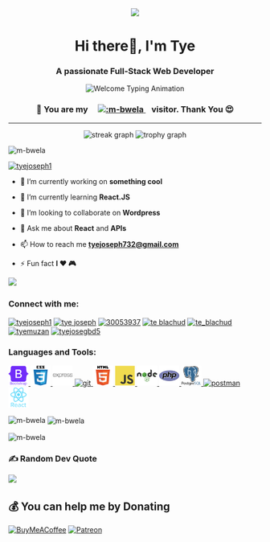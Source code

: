 <div align="center">
  <img height="150" src="https://media.giphy.com/media/M9gbBd9nbDrOTu1Mqx/giphy.gif"  />
</div>


<h1 align="center">Hi there👋, I'm Tye </h1>
<h3 align="center">A passionate Full-Stack Web Developer</h3>

<!-- Welcome Animated Text --> 
<p align="center">   
  <img src="https://readme-typing-svg.demolab.com?font=Fira+Code&size=24&pause=1000&color=F70000&center=true&vCenter=true&width=435&lines=Always+Learning+New+Things.;Self+Study.;Code.++Debug.++Repeat.;Computer+Geek." alt="Welcome Typing Animation" /> 
</p>  

<h3 align="center">
    🎉 You are my &nbsp;&nbsp;&nbsp;
    <a href="https://github.com/m-bwela">
        <img src="https://count.getloli.com/@:m-bwela?theme=" alt=":m-bwela" />
    </a>
    &nbsp;&nbsp;&nbsp;visitor. Thank You 😍 
</h3>

<hr />

<div align="center">
  <img src="https://streak-stats.demolab.com?user=m-bwela&locale=en&mode=daily&theme=dracula&hide_border=false&border_radius=5&order=3" height="150" alt="streak graph"  />
  <img src="https://github-profile-trophy.vercel.app?username=m-bwela&theme=dracula&column=-1&row=1&margin-w=8&margin-h=8&no-bg=false&no-frame=false&order=4" height="150" alt="trophy graph"  />
</div>

<p align="left"> <img src="https://komarev.com/ghpvc/?username=m-bwela&label=Profile%20views&color=0e75b6&style=flat" alt="m-bwela" /> </p>



<p align="left"> <a href="https://twitter.com/tyejoseph1" target="blank"><img src="https://img.shields.io/twitter/follow/tyejoseph1?logo=twitter&style=for-the-badge" alt="tyejoseph1" /></a> </p>

- 🔭 I’m currently working on **something cool**

- 🌱 I’m currently learning **React.JS**

- 👯 I’m looking to collaborate on **Wordpress**

- 💬 Ask me about **React** and **APIs**

- 📫 How to reach me **tyejoseph732@gmail.com**

- ⚡ Fun fact **I ❤️ 🎮**

<div align="left">
  <img height="150" src="https://i.imgflip.com/65efzo.gif"  />
</div>

<h3 align="left">Connect with me:</h3>
<p align="left">
<a href="https://twitter.com/tyejoseph1" target="blank"><img align="center" src="https://raw.githubusercontent.com/rahuldkjain/github-profile-readme-generator/master/src/images/icons/Social/twitter.svg" alt="tyejoseph1" height="30" width="40" /></a>
<a href="https://linkedin.com/in/tye joseph" target="blank"><img align="center" src="https://raw.githubusercontent.com/rahuldkjain/github-profile-readme-generator/master/src/images/icons/Social/linked-in-alt.svg" alt="tye joseph" height="30" width="40" /></a>
<a href="https://stackoverflow.com/users/30053937" target="blank"><img align="center" src="https://raw.githubusercontent.com/rahuldkjain/github-profile-readme-generator/master/src/images/icons/Social/stack-overflow.svg" alt="30053937" height="30" width="40" /></a>
<a href="https://fb.com/te blachud" target="blank"><img align="center" src="https://raw.githubusercontent.com/rahuldkjain/github-profile-readme-generator/master/src/images/icons/Social/facebook.svg" alt="te blachud" height="30" width="40" /></a>
<a href="https://instagram.com/te_blachud" target="blank"><img align="center" src="https://raw.githubusercontent.com/rahuldkjain/github-profile-readme-generator/master/src/images/icons/Social/instagram.svg" alt="te_blachud" height="30" width="40" /></a>
<a href="https://www.leetcode.com/tyemuzan" target="blank"><img align="center" src="https://raw.githubusercontent.com/rahuldkjain/github-profile-readme-generator/master/src/images/icons/Social/leet-code.svg" alt="tyemuzan" height="30" width="40" /></a>
<a href="https://auth.geeksforgeeks.org/user/tyejosegbd5" target="blank"><img align="center" src="https://raw.githubusercontent.com/rahuldkjain/github-profile-readme-generator/master/src/images/icons/Social/geeks-for-geeks.svg" alt="tyejosegbd5" height="30" width="40" /></a>
</p>

<h3 align="left">Languages and Tools:</h3>
<p align="left"> <a href="https://getbootstrap.com" target="_blank" rel="noreferrer"> <img src="https://raw.githubusercontent.com/devicons/devicon/master/icons/bootstrap/bootstrap-plain-wordmark.svg" alt="bootstrap" width="40" height="40"/> </a> <a href="https://www.w3schools.com/css/" target="_blank" rel="noreferrer"> <img src="https://raw.githubusercontent.com/devicons/devicon/master/icons/css3/css3-original-wordmark.svg" alt="css3" width="40" height="40"/> </a> <a href="https://expressjs.com" target="_blank" rel="noreferrer"> <img src="https://raw.githubusercontent.com/devicons/devicon/master/icons/express/express-original-wordmark.svg" alt="express" width="40" height="40"/> </a> <a href="https://git-scm.com/" target="_blank" rel="noreferrer"> <img src="https://www.vectorlogo.zone/logos/git-scm/git-scm-icon.svg" alt="git" width="40" height="40"/> </a> <a href="https://www.w3.org/html/" target="_blank" rel="noreferrer"> <img src="https://raw.githubusercontent.com/devicons/devicon/master/icons/html5/html5-original-wordmark.svg" alt="html5" width="40" height="40"/> </a> <a href="https://developer.mozilla.org/en-US/docs/Web/JavaScript" target="_blank" rel="noreferrer"> <img src="https://raw.githubusercontent.com/devicons/devicon/master/icons/javascript/javascript-original.svg" alt="javascript" width="40" height="40"/> </a> <a href="https://nodejs.org" target="_blank" rel="noreferrer"> <img src="https://raw.githubusercontent.com/devicons/devicon/master/icons/nodejs/nodejs-original-wordmark.svg" alt="nodejs" width="40" height="40"/> </a> <a href="https://www.php.net" target="_blank" rel="noreferrer"> <img src="https://raw.githubusercontent.com/devicons/devicon/master/icons/php/php-original.svg" alt="php" width="40" height="40"/> </a> <a href="https://www.postgresql.org" target="_blank" rel="noreferrer"> <img src="https://raw.githubusercontent.com/devicons/devicon/master/icons/postgresql/postgresql-original-wordmark.svg" alt="postgresql" width="40" height="40"/> </a> <a href="https://postman.com" target="_blank" rel="noreferrer"> <img src="https://www.vectorlogo.zone/logos/getpostman/getpostman-icon.svg" alt="postman" width="40" height="40"/> </a> <a href="https://reactjs.org/" target="_blank" rel="noreferrer"> <img src="https://raw.githubusercontent.com/devicons/devicon/master/icons/react/react-original-wordmark.svg" alt="react" width="40" height="40"/> </a> </p>


<p><img align="left" src="https://github-readme-stats.vercel.app/api/top-langs?username=m-bwela&show_icons=true&locale=en&layout=compact" alt="m-bwela" /></p>

<p>&nbsp;<img align="center" src="https://github-readme-stats.vercel.app/api?username=m-bwela&show_icons=true&locale=en" alt="m-bwela" /></p>

<p><img align="center" src="https://github-readme-streak-stats.herokuapp.com/?user=m-bwela&" alt="m-bwela" /></p>

### ✍️ Random Dev Quote
![](https://quotes-github-readme.vercel.app/api?type=horizontal&theme=radical)

 ## 💰 You can help me by Donating
  [![BuyMeACoffee](https://img.shields.io/badge/Buy%20Me%20a%20Coffee-ffdd00?style=for-the-badge&logo=buy-me-a-coffee&logoColor=black)](https://buymeacoffee.com/m-bwela) [![Patreon](https://img.shields.io/badge/Patreon-F96854?style=for-the-badge&logo=patreon&logoColor=white)](https://patreon.com/m-bwela)

